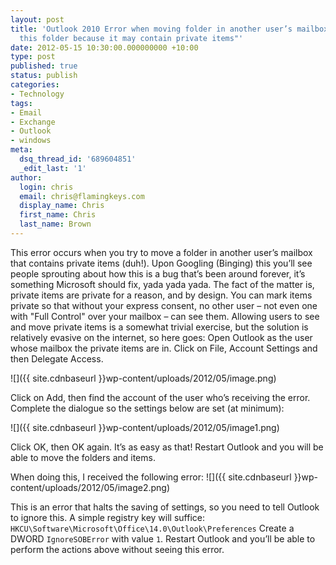 ```yaml
---
layout: post
title: 'Outlook 2010 Error when moving folder in another user’s mailbox: "Cannot copy
  this folder because it may contain private items"'
date: 2012-05-15 10:30:00.000000000 +10:00
type: post
published: true
status: publish
categories:
- Technology
tags:
- Email
- Exchange
- Outlook
- windows
meta:
  dsq_thread_id: '689604851'
  _edit_last: '1'
author:
  login: chris
  email: chris@flamingkeys.com
  display_name: Chris
  first_name: Chris
  last_name: Brown
---
```

This error occurs when you try to move a folder in another user’s mailbox that contains private items (duh!). Upon Googling (Binging) this you’ll see people sprouting about how this is a bug that’s been around forever, it’s something Microsoft should fix, yada yada yada. The fact of the matter is, private items are private for a reason, and by design. You can mark items private so that without your express consent, no other user – not even one with "Full Control" over your mailbox – can see them. Allowing users to see and move private items is a somewhat trivial exercise, but the solution is relatively evasive on the internet, so here goes:
Open Outlook as the user whose mailbox the private items are in. Click on File, Account Settings and then Delegate Access.

![]({{ site.cdnbaseurl }}wp-content/uploads/2012/05/image.png)

Click on Add, then find the account of the user who’s receiving the error. Complete the dialogue so the settings below are set (at minimum):

![]({{ site.cdnbaseurl }}wp-content/uploads/2012/05/image1.png)

Click OK, then OK again. It’s as easy as that! Restart Outlook and you will be able to move the folders and items.

When doing this, I received the following error:
![]({{ site.cdnbaseurl }}wp-content/uploads/2012/05/image2.png)


This is an error that halts the saving of settings, so you need to tell Outlook to ignore this. A simple registry key will suffice:
`HKCU\Software\Microsoft\Office\14.0\Outlook\Preferences`
Create a DWORD `IgnoreSOBError` with value `1`.
Restart Outlook and you’ll be able to perform the actions above without seeing this error.
